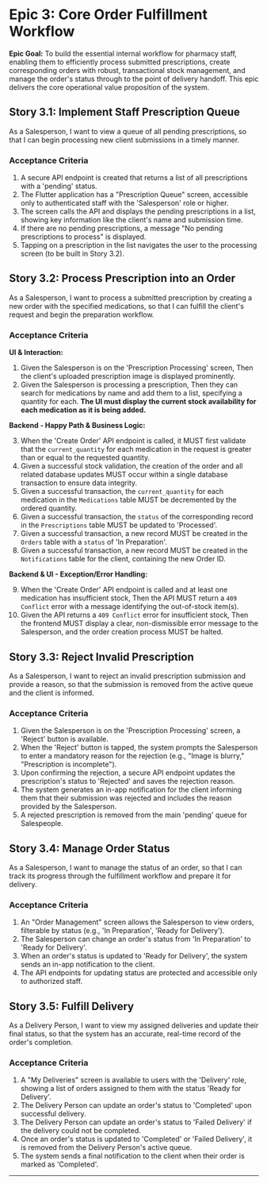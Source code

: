 # Epic 3: Core Order Fulfillment Workflow

**Epic Goal:** To build the essential internal workflow for pharmacy staff, enabling them to efficiently process submitted prescriptions, create corresponding orders with robust, transactional stock management, and manage the order's status through to the point of delivery handoff. This epic delivers the core operational value proposition of the system.

## Story 3.1: Implement Staff Prescription Queue

As a Salesperson,
I want to view a queue of all pending prescriptions,
so that I can begin processing new client submissions in a timely manner.

### Acceptance Criteria

1.  A secure API endpoint is created that returns a list of all prescriptions with a 'pending' status.
2.  The Flutter application has a "Prescription Queue" screen, accessible only to authenticated staff with the 'Salesperson' role or higher.
3.  The screen calls the API and displays the pending prescriptions in a list, showing key information like the client's name and submission time.
4.  If there are no pending prescriptions, a message "No pending prescriptions to process" is displayed.
5.  Tapping on a prescription in the list navigates the user to the processing screen (to be built in Story 3.2).

## Story 3.2: Process Prescription into an Order

As a Salesperson,
I want to process a submitted prescription by creating a new order with the specified medications,
so that I can fulfill the client's request and begin the preparation workflow.

### Acceptance Criteria

**UI & Interaction:**

1.  Given the Salesperson is on the 'Prescription Processing' screen, Then the client's uploaded prescription image is displayed prominently.
2.  Given the Salesperson is processing a prescription, Then they can search for medications by name and add them to a list, specifying a quantity for each. **The UI must display the current stock availability for each medication as it is being added.**

**Backend - Happy Path & Business Logic:**

3.  When the 'Create Order' API endpoint is called, it MUST first validate that the `current_quantity` for each medication in the request is greater than or equal to the requested quantity.
4.  Given a successful stock validation, the creation of the order and all related database updates MUST occur within a single database transaction to ensure data integrity.
5.  Given a successful transaction, the `current_quantity` for each medication in the `Medications` table MUST be decremented by the ordered quantity.
6.  Given a successful transaction, the `status` of the corresponding record in the `Prescriptions` table MUST be updated to 'Processed'.
7.  Given a successful transaction, a new record MUST be created in the `Orders` table with a `status` of 'In Preparation'.
8.  Given a successful transaction, a new record MUST be created in the `Notifications` table for the client, containing the new Order ID.

**Backend & UI - Exception/Error Handling:**

9.  When the 'Create Order' API endpoint is called and at least one medication has insufficient stock, Then the API MUST return a `409 Conflict` error with a message identifying the out-of-stock item(s).
10. Given the API returns a `409 Conflict` error for insufficient stock, Then the frontend MUST display a clear, non-dismissible error message to the Salesperson, and the order creation process MUST be halted.

## Story 3.3: Reject Invalid Prescription

As a Salesperson,
I want to reject an invalid prescription submission and provide a reason,
so that the submission is removed from the active queue and the client is informed.

### Acceptance Criteria

1.  Given the Salesperson is on the 'Prescription Processing' screen, a 'Reject' button is available.
2.  When the 'Reject' button is tapped, the system prompts the Salesperson to enter a mandatory reason for the rejection (e.g., "Image is blurry," "Prescription is incomplete").
3.  Upon confirming the rejection, a secure API endpoint updates the prescription's status to 'Rejected' and saves the rejection reason.
4.  The system generates an in-app notification for the client informing them that their submission was rejected and includes the reason provided by the Salesperson.
5.  A rejected prescription is removed from the main 'pending' queue for Salespeople.

## Story 3.4: Manage Order Status

As a Salesperson,
I want to manage the status of an order,
so that I can track its progress through the fulfillment workflow and prepare it for delivery.

### Acceptance Criteria

1.  An "Order Management" screen allows the Salesperson to view orders, filterable by status (e.g., 'In Preparation', 'Ready for Delivery').
2.  The Salesperson can change an order's status from 'In Preparation' to 'Ready for Delivery'.
3.  When an order's status is updated to 'Ready for Delivery', the system sends an in-app notification to the client.
4.  The API endpoints for updating status are protected and accessible only to authorized staff.

## Story 3.5: Fulfill Delivery

As a Delivery Person,
I want to view my assigned deliveries and update their final status,
so that the system has an accurate, real-time record of the order's completion.

### Acceptance Criteria

1.  A "My Deliveries" screen is available to users with the 'Delivery' role, showing a list of orders assigned to them with the status 'Ready for Delivery'.
2.  The Delivery Person can update an order's status to 'Completed' upon successful delivery.
3.  The Delivery Person can update an order's status to 'Failed Delivery' if the delivery could not be completed.
4.  Once an order's status is updated to 'Completed' or 'Failed Delivery', it is removed from the Delivery Person's active queue.
5.  The system sends a final notification to the client when their order is marked as 'Completed'.

---
